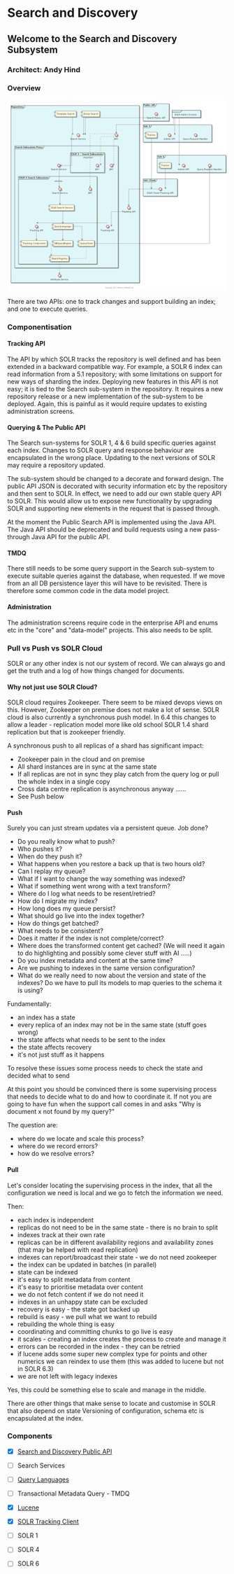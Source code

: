 # Search and Discovery

## Welcome to the Search and Discovery Subsystem

### Architect: Andy Hind

### Overview  

![Overview](./resource/component/search-and-discovery-component.png)

There are two APIs: one to track changes and support building an index; and one to execute queries.


### Componentisation

#### Tracking API

The API by which SOLR tracks the repository is well defined and has been extended in a backward compatible way.
For example, a SOLR 6 index can read information from a 5.1 repository; with some limitations on support for new ways of sharding the index.
Deploying new features in this API is not easy; it is tied to the Search sub-system in the repository.
It requires a new repository release or a new implementation of the sub-system to be deployed.
Again, this is painful as it would require updates to existing administration screens. 

#### Querying & The Public API

The Search sun-systems for SOLR 1, 4 & 6 build specific queries against each index.
Changes to SOLR query and response behaviour are encapsulated in the wrong place. Updating to the next versions of SOLR may require a repository updated.

The sub-system should be changed to a decorate and forward design. The public API JSON is decorated with security information etc by the repository and then sent to SOLR.
In effect, we need to add our own stable query API to SOLR.
This would allow us to expose new functionality by upgrading SOLR and supporting new elements in the request that is passed through.

At the moment the Public Search API is implemented using the Java API. The Java API should be deprecated and build requests using a new pass-through Java API for the public API.  

#### TMDQ

There still needs to be some query support in the Search sub-system to execute suitable queries against the database, when requested.
If we move from an all DB persistence layer this will have to be revisited. 
There is therefore some common code in the data model project.

#### Administration

The administration screens require code in the enterprise API and enums etc in the "core" and "data-model" projects.
This also needs to be split. 

### Pull vs Push vs SOLR Cloud

SOLR or any other index is not our system of record.
We can always go and get the truth and a log of how things changed for documents.

#### Why not just use SOLR Cloud?

SOLR cloud requires Zookeeper. There seem to be mixed devops views on this. 
However, Zookeeper on premise does not make a lot of sense.
SOLR cloud is also currently a synchronous push model. 
In 6.4 this changes to allow a leader - replication model more like old school  SOLR 1.4 shard replication but that is zookeeper friendly. 

A synchronous push to all replicas of a shard has significant impact:
* Zookeeper pain in the cloud and on premise
* All shard instances are in sync at the same state
* If all replicas are not in sync they play catch from the query log or pull the whole index in a single copy
* Cross data centre replication is asynchronous anyway ......  
* See Push below

#### Push

Surely you can just stream updates via a persistent queue. Job done?

* Do you really know what to push? 
* Who pushes it? 
* When do they push it? 
* What happens when you restore a back up that is two hours old? 
* Can I replay my queue? 
* What if I want to change the way something was indexed? 
* What if something went wrong with a text transform?
* Where do I log what needs to be resent/retried?  
* How do I migrate my index? 
* How long does my queue persist? 
* What should go live into the index together?
* How do things get batched?
* What needs to be consistent?
* Does it matter if the index is not complete/correct?
* Where does the transformed content get cached? (We will need it again to do highlighting and possibly some clever stuff with AI .....)
* Do you index metadata and content at the same time?
* Are we pushing to indexes in the same version configuration?
* What do we really need to now about the version and state of the indexes? Do we have to pull its models to map queries to the schema it is using?

Fundamentally:
* an index has a state 
* every replica of an index  may not be in the same state (stuff goes wrong)
* the state affects what needs to be sent to the index
* the state affects recovery
* it's not just stuff as it happens  

To resolve these issues some process needs to check the state and decided what to send 

At this point you should be convinced there is some supervising process that needs to decide what to do and how to coordinate it.
If not you are going to have fun when the support call comes in and asks "Why is document x not found by my query?"   

The question are: 
* where do we locate and scale this process?
* where do we record errors?
* how do we resolve errors?

#### Pull

Let's consider locating the supervising process in the index, that all the configuration we need is local and we go to fetch the information we need.

Then:
* each index is independent
* replicas do not need to be in the same state - there is no brain to split
* indexes track at their own rate
* replicas can be in different availability regions and availability zones (that may be helped with read replication)
* indexes can report/broadcast their state - we do not need zookeeper 
* the index can be updated in batches (in parallel) 
* state can be indexed
* it's easy to split metadata from content
* it's easy to prioritise metadata over content
* we do not fetch content if we do not need it
* indexes in an unhappy state can be excluded 
* recovery is easy - the state got backed up
* rebuild is easy - we pull what we want to rebuild
* rebuilding the whole thing is easy 
* coordinating and committing chunks to go live is easy
* it scales - creating an index creates the process to create and manage it 
* errors can be  recorded in the index - they can be retried
* if lucene adds some super new complex type for points and other numerics we can reindex to use them (this was added to lucene but not in SOLR 6.3)
* we are not left with legacy indexes 
  
Yes, this could be something else to scale and manage in the middle.
   
There are other things that make sense to locate and customise in SOLR that also depend on state 
Versioning of configuration, schema etc is encapsulated at the index. 

### Components

* [x] [Search and Discovery Public API](./search-public-api)
* [ ] Search Services
* [ ] [Query Languages](./query-languages)
* [ ] Transactional Metadata Query - TMDQ
* [x] [Lucene](./lucene)
* [x] [SOLR Tracking Client](./search-tracker)
* [ ] SOLR 1
* [ ] SOLR 4
* [ ] SOLR 6

